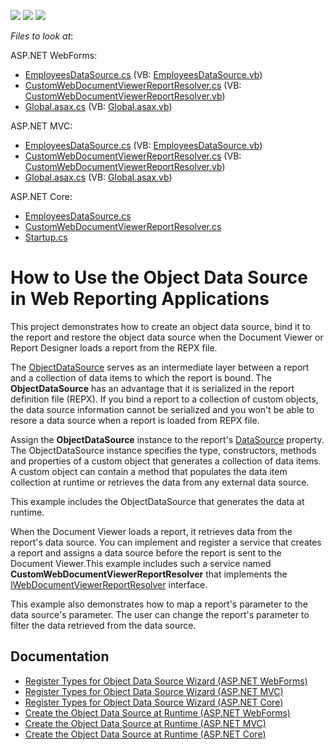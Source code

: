 <!-- default badges list -->
![](https://img.shields.io/endpoint?url=https://codecentral.devexpress.com/api/v1/VersionRange/280259641/2020.1)
[![](https://img.shields.io/badge/Open_in_DevExpress_Support_Center-FF7200?style=flat-square&logo=DevExpress&logoColor=white)](https://supportcenter.devexpress.com/ticket/details/T915105)
[![](https://img.shields.io/badge/📖_How_to_use_DevExpress_Examples-e9f6fc?style=flat-square)](https://docs.devexpress.com/GeneralInformation/403183)
<!-- default badges end -->
<!-- default file list -->
*Files to look at*:

ASP.NET WebForms:

* [EmployeesDataSource.cs](./CS/Reporting-How-To-Use-Object-Data-Source/WebForms/CS/Reporting_ObjectDS_WebForms/ObjectDataSource/EmployeesDataSource.cs) (VB: [EmployeesDataSource.vb](./CS/Reporting-How-To-Use-Object-Data-Source/WebForms/VB/Reporting_ObjectDS_WebForms/ObjectDataSource/EmployeesDataSource.vb))
* [CustomWebDocumentViewerReportResolver.cs](/CS/Reporting-How-To-Use-Object-Data-Source/WebForms/CS/Reporting_ObjectDS_WebForms/Services/CustomWebDocumentViewerReportResolver.cs) (VB: [CustomWebDocumentViewerReportResolver.vb](./CS/Reporting-How-To-Use-Object-Data-Source/WebForms/VB/Reporting_ObjectDS_WebForms/Services/CustomWebDocumentViewerReportResolver.vb))
* [Global.asax.cs](./CS/Reporting-How-To-Use-Object-Data-Source/WebForms/CS/Reporting_ObjectDS_WebForms/Global.asax.cs) (VB: [Global.asax.vb](./CS/Reporting-How-To-Use-Object-Data-Source/WebForms/VB/Reporting_ObjectDS_WebForms/Global.asax.vb))

ASP.NET MVC:

* [EmployeesDataSource.cs](./CS/Reporting-How-To-Use-Object-Data-Source/MVC/CS/Reporting_ObjectDS_Mvc/ObjectDataSource/EmployeesDataSource.cs) (VB: [EmployeesDataSource.vb](./CS/Reporting-How-To-Use-Object-Data-Source/MVC/VB/Reporting_ObjectDS_Mvc/ObjectDataSource/EmployeesDataSource.vb))
* [CustomWebDocumentViewerReportResolver.cs](./CS/Reporting-How-To-Use-Object-Data-Source/MVC/CS/Reporting_ObjectDS_Mvc/Services/CustomWebDocumentViewerReportResolver.cs) (VB: [CustomWebDocumentViewerReportResolver.vb](./CS/Reporting-How-To-Use-Object-Data-Source/MVC/VB/Reporting_ObjectDS_Mvc/Services/CustomWebDocumentViewerReportResolver.vb))
* [Global.asax.cs](./CS/Reporting-How-To-Use-Object-Data-Source/MVC/CS/Reporting_ObjectDS_Mvc/Global.asax.cs) (VB: [Global.asax.vb](./CS/Reporting-How-To-Use-Object-Data-Source/MVC/VB/Reporting_ObjectDS_Mvc/Global.asax.vb))

ASP.NET Core:

* [EmployeesDataSource.cs](./CS/Reporting-How-To-Use-Object-Data-Source/AspNetCore/Reporting_ObjectDS_AspNetCore/DataSources/EmployeesDataSource.cs)
* [CustomWebDocumentViewerReportResolver.cs](./CS/Reporting-How-To-Use-Object-Data-Source/AspNetCore/Reporting_ObjectDS_AspNetCore/Services/CustomWebDocumentViewerReportResolver.cs) 
* [Startup.cs](./CS/Reporting-How-To-Use-Object-Data-Source/AspNetCore/Reporting_ObjectDS_AspNetCore/Startup.cs) 

<!-- default file list end -->

# How to Use the Object Data Source in Web Reporting Applications

This project demonstrates how to create an object data source, bind it to the report and restore the object data source when the Document Viewer or Report Designer loads a report from the REPX file.

The [ObjectDataSource](https://docs.devexpress.com/CoreLibraries/DevExpress.DataAccess.ObjectBinding.ObjectDataSource) serves as an intermediate layer between a report and a collection of data items to which the report is bound. The **ObjectDataSource** has an advantage that it is serialized in the report definition file (REPX). If you bind a report to a collection of custom objects, the data source information cannot be serialized and you won't be able to resore a data source when a report is loaded from REPX file.

Assign the **ObjectDataSource** instance to the report's [DataSource](https://docs.devexpress.com/XtraReports/DevExpress.XtraReports.UI.XtraReportBase.DataSource) property. The ObjectDataSource instance specifies the type, constructors, methods and properties of a custom object that generates a collection of data items. A custom object can contain a method that populates the data item collection at runtime or retrieves the data from any external data source. 

This example includes the ObjectDataSource that generates the data at runtime.

When the Document Viewer loads a report, it retrieves data from the report's data source. You can implement and register a service that creates a report and assigns a data source before the report is sent to the Document Viewer.This example includes such a service named **CustomWebDocumentViewerReportResolver** that implements the [IWebDocumentViewerReportResolver](https://docs.devexpress.com/XtraReports/DevExpress.XtraReports.Web.WebDocumentViewer.IWebDocumentViewerReportResolver) interface.    

This example also demonstrates how to map a report's parameter to the data source's parameter. The user can change the report's parameter to filter the data retrieved from the data source.

## Documentation

* [Register Types for Object Data Source Wizard (ASP.NET WebForms)](https://docs.devexpress.com/XtraReports/401228)
* [Register Types for Object Data Source Wizard (ASP.NET MVC)](https://docs.devexpress.com/XtraReports/401229)
* [Register Types for Object Data Source Wizard (ASP.NET Core)](https://docs.devexpress.com/XtraReports/401230)
* [Create the Object Data Source at Runtime (ASP.NET WebForms)](https://docs.devexpress.com/XtraReports/401900)
* [Create the Object Data Source at Runtime (ASP.NET MVC)](https://docs.devexpress.com/XtraReports/401901)
* [Create the Object Data Source at Runtime (ASP.NET Core)](https://docs.devexpress.com/XtraReports/401902)




